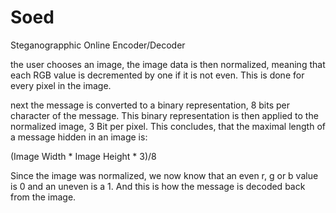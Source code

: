# Soed
Steganograpphic Online Encoder/Decoder


the user chooses an image, the image data is then normalized, meaning that each RGB value is decremented by one if it is not even. This is done for every pixel in the image.

next the message is converted to a binary representation, 8 bits per character of the message. This binary representation is then applied to the normalized image, 3 Bit per pixel. This concludes, that the maximal length of a message hidden in an image is:

(Image Width * Image Height * 3)/8

Since the image was normalized, we now know that an even r, g or b value is 0 and an uneven is a 1. And this is how the message is decoded back from the image.
